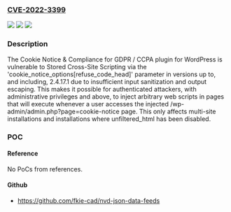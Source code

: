### [CVE-2022-3399](https://cve.mitre.org/cgi-bin/cvename.cgi?name=CVE-2022-3399)
![](https://img.shields.io/static/v1?label=Product&message=Cookie%20Notice%20%26%20Compliance%20for%20GDPR%20%2F%20CCPA&color=blue)
![](https://img.shields.io/static/v1?label=Version&message=*%3C%3D%202.4.17.1%20&color=brighgreen)
![](https://img.shields.io/static/v1?label=Vulnerability&message=CWE-79%20Improper%20Neutralization%20of%20Input%20During%20Web%20Page%20Generation%20('Cross-site%20Scripting')&color=brighgreen)

### Description

The Cookie Notice & Compliance for GDPR / CCPA plugin for WordPress is vulnerable to Stored Cross-Site Scripting via the 'cookie_notice_options[refuse_code_head]' parameter in versions up to, and including, 2.4.17.1 due to insufficient input sanitization and output escaping. This makes it possible for authenticated attackers, with administrative privileges and above, to inject arbitrary web scripts in pages that will execute whenever a user accesses the injected /wp-admin/admin.php?page=cookie-notice page. This only affects multi-site installations and installations where unfiltered_html has been disabled.

### POC

#### Reference
No PoCs from references.

#### Github
- https://github.com/fkie-cad/nvd-json-data-feeds

